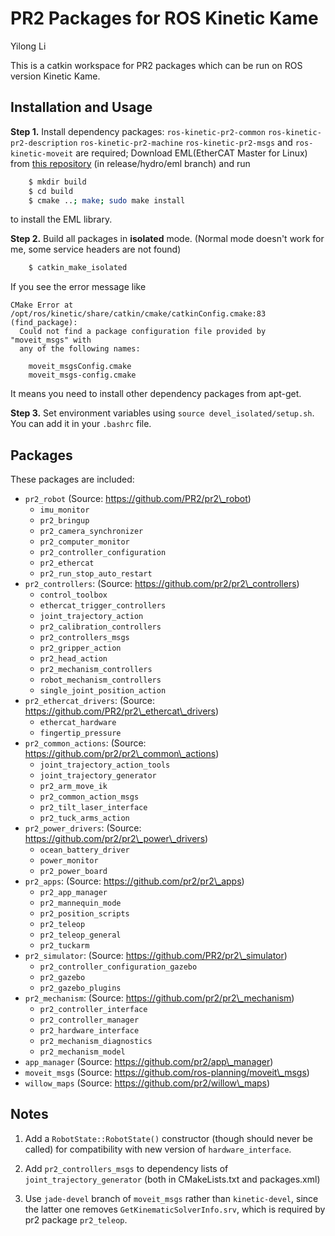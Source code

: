 # PR2 Packages for ROS Kinetic Kame

Yilong Li 

This is a catkin workspace for PR2 packages which can be run on ROS version Kinetic Kame.

## Installation and Usage

__Step 1.__ Install dependency packages: `ros-kinetic-pr2-common` `ros-kinetic-pr2-description` `ros-kinetic-pr2-machine` `ros-kinetic-pr2-msgs` and `ros-kinetic-moveit` are required; Download EML(EtherCAT Master for Linux) from [this repository](https://github.com/ros-gbp/eml-release/tree/release/hydro/eml/eml-svn) (in release/hydro/eml branch) and run 
``` bash
    $ mkdir build
    $ cd build
    $ cmake ..; make; sudo make install 
```
to install the EML library. 

__Step 2.__ Build all packages in __isolated__ mode. (Normal mode doesn't work for me, some service headers are not found)
``` bash
    $ catkin_make_isolated
```

If you see the error message like 
```
CMake Error at /opt/ros/kinetic/share/catkin/cmake/catkinConfig.cmake:83 (find_package):
  Could not find a package configuration file provided by "moveit_msgs" with
  any of the following names:

    moveit_msgsConfig.cmake
    moveit_msgs-config.cmake
```
It means you need to install other dependency packages from apt-get. 


__Step 3.__ Set environment variables using `source devel_isolated/setup.sh`. You can add it in your `.bashrc` file. 

## Packages 

These packages are included: 

- `pr2_robot` (Source: https://github.com/PR2/pr2\_robot)
  - `imu_monitor` 
  - `pr2_bringup`
  - `pr2_camera_synchronizer` 
  - `pr2_computer_monitor`
  - `pr2_controller_configuration`
  - `pr2_ethercat`
  - `pr2_run_stop_auto_restart`
- `pr2_controllers`: (Source: https://github.com/pr2/pr2\_controllers)
  - `control_toolbox`
  - `ethercat_trigger_controllers`
  - `joint_trajectory_action`
  - `pr2_calibration_controllers`
  - `pr2_controllers_msgs`
  - `pr2_gripper_action`
  - `pr2_head_action`
  - `pr2_mechanism_controllers`
  - `robot_mechanism_controllers`
  - `single_joint_position_action`
- `pr2_ethercat_drivers`: (Source: https://github.com/PR2/pr2\_ethercat\_drivers)
  - `ethercat_hardware`
  - `fingertip_pressure`
- `pr2_common_actions`: (Source: https://github.com/pr2/pr2\_common\_actions)
  - `joint_trajectory_action_tools`
  - `joint_trajectory_generator`
  - `pr2_arm_move_ik`
  - `pr2_common_action_msgs`
  - `pr2_tilt_laser_interface`
  - `pr2_tuck_arms_action`
- `pr2_power_drivers`: (Source: https://github.com/pr2/pr2\_power\_drivers)
  - `ocean_battery_driver`
  - `power_monitor`
  - `pr2_power_board`
- `pr2_apps`: (Source: https://github.com/pr2/pr2\_apps)
  - `pr2_app_manager`
  - `pr2_mannequin_mode`
  - `pr2_position_scripts`
  - `pr2_teleop`
  - `pr2_teleop_general`
  - `pr2_tuckarm`
- `pr2_simulator`: (Source: https://github.com/PR2/pr2\_simulator)
  - `pr2_controller_configuration_gazebo`
  - `pr2_gazebo`
  - `pr2_gazebo_plugins`
- `pr2_mechanism`: (Source: https://github.com/pr2/pr2\_mechanism)
  - `pr2_controller_interface`
  - `pr2_controller_manager`
  - `pr2_hardware_interface`
  - `pr2_mechanism_diagnostics`
  - `pr2_mechanism_model`
- `app_manager` (Source: https://github.com/pr2/app\_manager) 
- `moveit_msgs` (Source: https://github.com/ros-planning/moveit\_msgs)
- `willow_maps` (Source: https://github.com/pr2/willow\_maps)

## Notes

1. Add a `RobotState::RobotState()` constructor (though should never be called) for compatibility with new version of `hardware_interface`. 

2. Add `pr2_controllers_msgs` to dependency lists of `joint_trajectory_generator` (both in CMakeLists.txt and packages.xml) 

3. Use `jade-devel` branch of `moveit_msgs` rather than `kinetic-devel`, since the latter one removes `GetKinematicSolverInfo.srv`, which is required by pr2 package `pr2_teleop`. 
